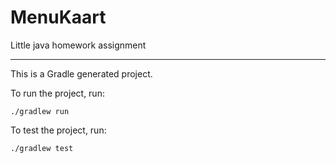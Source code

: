 # MenuKaart
Little java homework assignment

-------
This is a Gradle generated project.

To run the project, run:

```
./gradlew run
```

To test the project, run:

```
./gradlew test
```